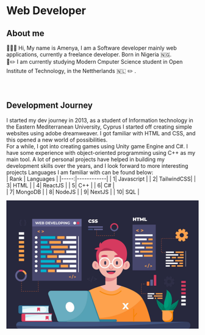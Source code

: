 #  Web Developer
## About me
👋👋👋 Hi, My name is Amenya, I am a Software developer mainly web applications, currently a freelance developer. Born in Nigeria :nigeria:. </br> 
🐌✏️ I am currently studying Modern Cmputer Science student in Open Institute of Technology, in the Nettherlands :netherlands: ✏️ . </br>
</br>
</br>
## Development Journey
I started my dev journey in 2013, as a student of Information technology in the Eastern Mediterranean University, Cyprus 
I started off creating simple websites using adobe dreamweaver. I got familiar with HTML and CSS, and this opened a new world of possibilities. 
</br>
For a while, I got into creating games using Unity game Engine and C#. I have some experience with object-oriented programming using C++ as my main tool.
A lot of personal projects have helped in building my development skills over the years, and I look forward to more interesting projects
Languages I am familiar with can be found below:
</br>
| Rank | Languages  |
|-----:|------------|
|     1| Javascript |
|     2| TailwindCSS|
|     3| HTML       |
|     4| ReactJS    |
|     5| C++        |
|     6| C#         |      
|     7| MongoDB    |
|     8| NodeJS     |
|     9| NextJS     |
|    10| SQL        |
</br>

<picture>
 <source media="(prefers-color-scheme: dark)" srcset="/assets/images/image1.jpg">
 <source media="(prefers-color-scheme: light)" srcset="/assets/images/image1.jpg">
 <img alt="Shows an illustration of A developer" src="/assets/images/image1.jpg">
</picture>

